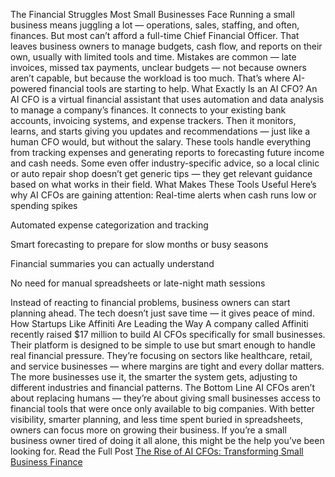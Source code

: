The Financial Struggles Most Small Businesses Face
Running a small business means juggling a lot — operations, sales, staffing, and often, finances. But most can’t afford a full-time Chief Financial Officer. That leaves business owners to manage budgets, cash flow, and reports on their own, usually with limited tools and time.
Mistakes are common — late invoices, missed tax payments, unclear budgets — not because owners aren’t capable, but because the workload is too much. That’s where AI-powered financial tools are starting to help.
What Exactly Is an AI CFO?
An AI CFO is a virtual financial assistant that uses automation and data analysis to manage a company’s finances. It connects to your existing bank accounts, invoicing systems, and expense trackers. Then it monitors, learns, and starts giving you updates and recommendations — just like a human CFO would, but without the salary.
These tools handle everything from tracking expenses and generating reports to forecasting future income and cash needs. Some even offer industry-specific advice, so a local clinic or auto repair shop doesn’t get generic tips — they get relevant guidance based on what works in their field.
What Makes These Tools Useful
Here’s why AI CFOs are gaining attention:
Real-time alerts when cash runs low or spending spikes


Automated expense categorization and tracking


Smart forecasting to prepare for slow months or busy seasons


Financial summaries you can actually understand


No need for manual spreadsheets or late-night math sessions


Instead of reacting to financial problems, business owners can start planning ahead. The tech doesn’t just save time — it gives peace of mind.
How Startups Like Affiniti Are Leading the Way
A company called Affiniti recently raised $17 million to build AI CFOs specifically for small businesses. Their platform is designed to be simple to use but smart enough to handle real financial pressure.
They’re focusing on sectors like healthcare, retail, and service businesses — where margins are tight and every dollar matters. The more businesses use it, the smarter the system gets, adjusting to different industries and financial patterns.
The Bottom Line
AI CFOs aren’t about replacing humans — they’re about giving small businesses access to financial tools that were once only available to big companies. With better visibility, smarter planning, and less time spent buried in spreadsheets, owners can focus more on growing their business.
If you’re a small business owner tired of doing it all alone, this might be the help you’ve been looking for.
Read the Full Post
<a href="https://agamitechnologies.com/blog/the-rise-of-ai-cfos-transforming-small-business-finance">The Rise of AI CFOs: Transforming Small Business Finance</a>
